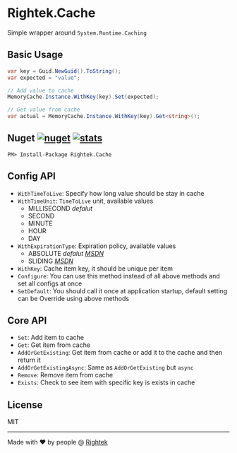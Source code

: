 # Rightek.Cache
Simple wrapper around `System.Runtime.Caching`

## Basic Usage

```cs
var key = Guid.NewGuid().ToString();
var expected = "value";

// Add value to cache
MemoryCache.Instance.WithKey(key).Set(expected);

// Get value from cache
var actual = MemoryCache.Instance.WithKey(key).Get<string>();
```

## Nuget [![nuget](https://img.shields.io/nuget/v/Rightek.Cache.svg?color=%23268bd2&style=flat-square)](https://www.nuget.org/packages/Rightek.Cache) [![stats](https://img.shields.io/nuget/dt/Rightek.Cache.svg?color=%2382b414&style=flat-square)](https://www.nuget.org/stats/packages/Rightek.Cache?groupby=Version)

`PM> Install-Package Rightek.Cache`

## Config API

- `WithTimeToLive`: Specify how long value should be stay in cache
- `WithTimeUnit`: `TimeToLive` unit, available values
	- MILLISECOND _defalut_
	- SECOND
	- MINUTE
	- HOUR
	- DAY
- `WithExpirationType`: Expiration policy, available values
	- ABSOLUTE _defalut_ _[MSDN](https://docs.microsoft.com/en-us/dotnet/api/system.runtime.caching.cacheitempolicy.slidingexpiration)_
	- SLIDING _[MSDN](https://docs.microsoft.com/en-us/dotnet/api/system.runtime.caching.cacheitempolicy.absoluteexpiration)_
- `WithKey`: Cache item key, it should be unique per item
- `Configure`: You can use this method instead of all above methods and set all configs at once
- `SetDefault`: You should call it once at application startup, default setting can be Override using above methods

## Core API

- `Set`: Add item to cache
- `Get`: Get item from cache
- `AddOrGetExisting`: Get item from cache or add it to the cache and then return it
- `AddOrGetExistingAsync`: Same as `AddOrGetExisting` but `async`
- `Remove`: Remove item from cache
- `Exists`: Check to see item with specific key is exists in cache

## License
MIT

---
Made with ♥ by people @ [Rightek](http://rightek.ir)
